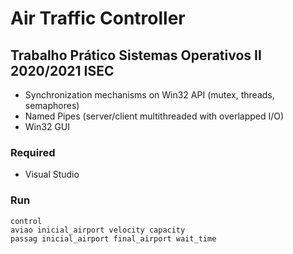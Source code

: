 # Air Traffic Controller

## Trabalho Prático Sistemas Operativos II 2020/2021 ISEC

- Synchronization mechanisms on Win32 API (mutex, threads, semaphores)
- Named Pipes (server/client multithreaded with overlapped I/O)
- Win32 GUI

### Required
- Visual Studio

### Run
``` control ```</br>
``` aviao inicial_airport velocity capacity ```</br>
``` passag inicial_airport final_airport wait_time ```</br>

